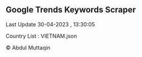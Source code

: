 

## Google Trends Keywords Scraper 
 
Last Update 30-04-2023 , 13:30:05

Country List :
VIETNAM.json



© Abdul Muttaqin 
